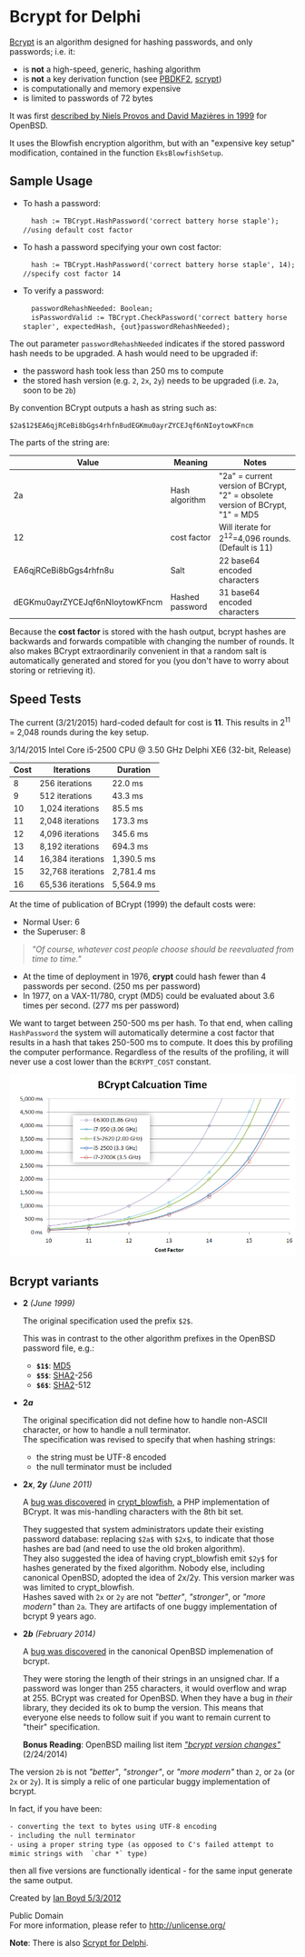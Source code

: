 Bcrypt for Delphi
==================

[Bcrypt](http://en.wikipedia.org/wiki/Bcrypt) is an algorithm designed for hashing passwords, and only passwords; i.e. it:

- is **not** a high-speed, generic, hashing algorithm
- is **not** a key derivation function (see [PBDKF2](http://en.wikipedia.org/wiki/PBKDF2), [scrypt](http://en.wikipedia.org/wiki/Scrypt))
- is computationally and memory expensive
- is limited to passwords of 72 bytes

It was first [described by Niels Provos and David Mazières in 1999](http://static.usenix.org/events/usenix99/provos/provos.pdf) for OpenBSD.

It uses the Blowfish encryption algorithm, but with an "expensive key setup" modification, contained in the function `EksBlowfishSetup`.

Sample Usage
----------------

- To hash a password:

        hash := TBCrypt.HashPassword('correct battery horse staple'); //using default cost factor
    
- To hash a password specifying your own cost factor:

        hash := TBCrypt.HashPassword('correct battery horse staple', 14); //specify cost factor 14
    
- To verify a password:

        passwordRehashNeeded: Boolean;
        isPasswordValid := TBCrypt.CheckPassword('correct battery horse stapler', expectedHash, {out}passwordRehashNeeded);
	
The out parameter `passwordRehashNeeded` indicates if the stored password hash needs to be upgraded. A hash would need to be upgraded if:

- the password hash took less than 250 ms to compute
- the stored hash version (e.g. `2`, `2x`, `2y`) needs to be upgraded (i.e. `2a`, soon to be `2b`)

    
By convention BCrypt outputs a hash as string such as:

    $2a$12$EA6qjRCeBi8bGgs4rhfn8udEGKmu0ayrZYCEJqf6nNIoytowKFncm

The parts of the string are:

| Value | Meaning | Notes |
|-------|---------|-------|
| 2a | Hash algorithm | "2a" = current version of BCrypt, "2" = obsolete version of BCrypt, "1" = MD5 |
| 12 | cost factor | Will iterate for 2<sup>12</sup>=4,096 rounds. (Default is 11) |
| EA6qjRCeBi8bGgs4rhfn8u | Salt | 22 base64 encoded characters |
| dEGKmu0ayrZYCEJqf6nNIoytowKFncm | Hashed password | 31 base64 encoded characters |

Because the **cost factor** is stored with the hash output, bcrypt hashes are backwards and forwards compatible with
	changing the number of rounds. It also makes BCrypt extraordinarily convenient in that a random salt is automatically generated and stored for you (you don't have to worry about storing or retrieving it).

Speed Tests
--------------

The current (3/21/2015) hard-coded default for cost is **11**. This results in 2<sup>11</sup> = 2,048 rounds during the key setup.

3/14/2015  Intel Core i5-2500 CPU @ 3.50 GHz Delphi XE6 (32-bit, Release)

| Cost | Iterations        |  Duration  |
|------|-------------------|------------|
|  8   |    256 iterations |    22.0 ms | <-- minimum allowed by BCrypt
|  9   |    512 iterations |    43.3 ms |
| 10   |  1,024 iterations |    85.5 ms |
| 11   |  2,048 iterations |   173.3 ms | <-- current default (BCRYPT_COST=11)
| 12   |  4,096 iterations |   345.6 ms |
| 13   |  8,192 iterations |   694.3 ms |
| 14   | 16,384 iterations | 1,390.5 ms |
| 15   | 32,768 iterations | 2,781.4 ms |
| 16   | 65,536 iterations | 5,564.9 ms |


At the time of publication of BCrypt (1999) the default costs were:

- Normal User: 6
- the Superuser: 8

> *"Of course, whatever cost people choose should be reevaluated from time to time."*

- At the time of deployment in 1976, **crypt** could hash fewer than 4 passwords per second. (250 ms per password)  
- In 1977, on a VAX-11/780, crypt (MD5) could be evaluated about 3.6 times per second.   (277 ms per password)

We want to target between 250-500 ms per hash. To that end, when calling `HashPassword` the system will automatically determine a cost factor that results in a hash that takes 250-500 ms to compute. It does this by profiling the computer performance. Regardless of the results of the profiling, it will never use a cost lower than the `BCRYPT_COST` constant.

![Speedtest results](https://github.com/JackTrapper/bcrypt-for-delphi/blob/master/CalculationTimes.PNG)

Bcrypt variants
-------------

- **$2$** *(June 1999)*

    The original specification used the prefix `$2$`.

    This was in contrast to the other algorithm prefixes in the OpenBSD password file, e.g.:

    - **`$1$`**: [MD5](https://en.wikipedia.org/wiki/MD5)
    - **`$5$`**: [SHA2](https://en.wikipedia.org/wiki/SHA-2)-256
    - **`$6$`**: [SHA2](https://en.wikipedia.org/wiki/SHA-2)-512
    

- **$2a$**

    The original specification did not define how to handle non-ASCII character, or how to handle a null terminator.   
    The specification was revised to specify that when hashing strings:
    
    - the string must be UTF-8 encoded
    - the null terminator must be included
    
- **$2x$**, **$2y$** *(June 2011)*

    A [bug was discovered](http://seclists.org/oss-sec/2011/q2/632) in [crypt_blowfish](https://pear.php.net/package/Crypt_Blowfish), a PHP implementation of BCrypt. It was mis-handling characters with the 8th bit set.
    
    They suggested that system administrators update their existing password database: replacing `$2a$` with `$2x$`, to indicate that those hashes are bad (and need to use the old broken algorithm).  
    They also suggested the idea of having crypt_blowfish emit `$2y$` for hashes generated by the fixed algorithm. Nobody else, including canonical OpenBSD, adopted the idea of 2x/2y. This version marker was was limited to crypt_blowfish.  
    Hashes saved with `2x` or `2y` are not *"better"*, *"stronger"*, or *"more modern"* than `2a`. They are artifacts of one buggy implementation of bcrypt 9 years ago. 

- **$2b$** *(February 2014)*
 
     A [bug was discovered](http://undeadly.org/cgi?action=article&sid=20140224132743) in the canonical OpenBSD implemenation of bcrypt.
     
     They were storing the length of their strings in an unsigned char.
     If a password was longer than 255 characters, it would overflow and wrap at 255.
     BCrypt was created for OpenBSD. When they have a bug in *their* library, they decided its ok to bump the version.
     This means that everyone else needs to follow suit if you want to remain current to "their" specification.
     
     **Bonus Reading**: OpenBSD mailing list item [*"bcrypt version changes"*](http://marc.info/?l=openbsd-misc&m=139320023202696) (2/24/2014)

The version `2b` is not *"better"*, *"stronger"*, or *"more modern"* than `2`, or `2a` (or `2x` or `2y`). It is simply a relic of one particular buggy implementation of bcrypt. 

In fact, if you have been:
        
	- converting the text to bytes using UTF-8 encoding
	- including the null terminator
	- using a proper string type (as opposed to C's failed attempt to mimic strings with  `char *` type)

then all five versions are functionally identical - for the same input generate the same output.


Created by [Ian Boyd 5/3/2012](http://stackoverflow.com/a/10441765/9990)

Public Domain  
For more information, please refer to <http://unlicense.org/>

**Note**: There is also [Scrypt for Delphi](https://github.com/JoseJimeniz/scrypt-for-delphi).


